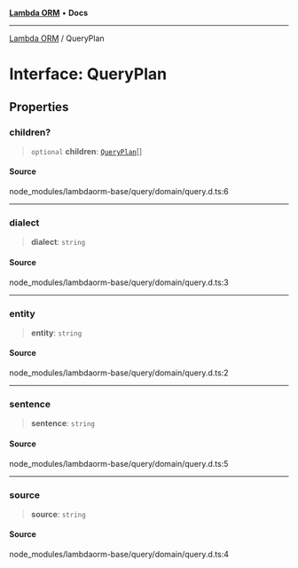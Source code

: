 [**Lambda ORM**](../README.md) • **Docs**

***

[Lambda ORM](../README.md) / QueryPlan

# Interface: QueryPlan

## Properties

### children?

> `optional` **children**: [`QueryPlan`](QueryPlan.md)[]

#### Source

node\_modules/lambdaorm-base/query/domain/query.d.ts:6

***

### dialect

> **dialect**: `string`

#### Source

node\_modules/lambdaorm-base/query/domain/query.d.ts:3

***

### entity

> **entity**: `string`

#### Source

node\_modules/lambdaorm-base/query/domain/query.d.ts:2

***

### sentence

> **sentence**: `string`

#### Source

node\_modules/lambdaorm-base/query/domain/query.d.ts:5

***

### source

> **source**: `string`

#### Source

node\_modules/lambdaorm-base/query/domain/query.d.ts:4
